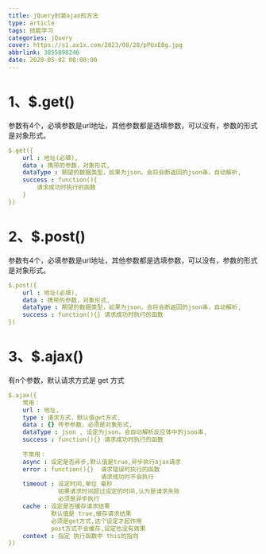 ```yaml
---
title: jQuery封装ajax的方法
type: article
tags: 技能学习
categories: jQuery
cover: https://s1.ax1x.com/2023/08/28/pPUxE8g.jpg
abbrlink: 3855898246
date: 2020-05-02 00:00:00
---
```

<!-- 解决图片403 -->
<meta name="referrer" content="no-referrer" />

# 1、$.get()
参数有4个，必填参数是url地址，其他参数都是选填参数，可以没有，参数的形式是对象形式。

```yaml
$.get({
    url : 地址(必填),
    data : 携带的参数，对象形式,
    dataType : 期望的数据类型，如果为json，会将会断返回的json串，自动解析,
    success : function(){
       	请求成功时执行的函数
    }
})
```
# 2、$.post()
参数有4个，必填参数是url地址，其他参数都是选填参数，可以没有，参数的形式是对象形式。
```yaml
$.post({
    url : 地址(必填),
    data : 携带的参数，对象形式,
    dataType : 期望的数据类型，如果为json，会将会断返回的json串，自动解析,
    success : function(){} 请求成功时执行的函数
})
```
# 3、$.ajax()
有n个参数，默认请求方式是 get 方式

```yaml
$.ajax({
	常用：
    url : 地址,
    type : 请求方式，默认值get方式,
    data : {} 传参参数，必须是对象形式,
    dataType : json , 设定为json，会自动解析反应体中的json串,
    success : function(){} 请求成功时执行的函数
    
    不常用：
    async : 设定是否异步,默认值是true,异步执行ajax请求
    error : function(){}  请求错误时执行的函数
                          请求成功时不会执行
    timeout : 设定时间,单位 毫秒
              如果请求时间超过设定的时间,认为是请求失败
              必须是异步执行
    cache : 设定是否缓存请求结果
            默认值是 true,缓存请求结果
            必须是get方式,这个设定才起作用
            post方式不会缓存,设定也没有效果
	context : 指定 执行函数中 this的指向
})
```
